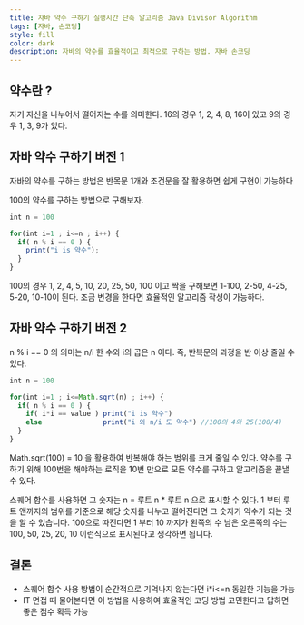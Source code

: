 ```yaml
---
title: 자바 약수 구하기 실행시간 단축 알고리즘 Java Divisor Algorithm
tags: [자바, 손코딩]
style: fill
color: dark
description: 자바의 약수를 효율적이고 최적으로 구하는 방법. 자바 손코딩 
---
```


## 약수란 ?
자기 자신을 나누어서 떨어지는 수를 의미한다. 16의 경우 1, 2, 4, 8, 16이 있고 9의 경우 1, 3, 9가 있다.

## 자바 약수 구하기 버전 1
자바의 약수를 구하는 방법은 반목문 1개와 조건문을 잘 활용하면 쉽게 구현이 가능하다

100의 약수를 구하는 방법으로 구해보자.
```javascript
int n = 100

for(int i=1 ; i<=n ; i++) {
  if( n % i == 0 ) {
    print("i is 약수");
  }
}
```
100의 경우 1, 2, 4, 5, 10, 20, 25, 50, 100 이고 짝을 구해보면 1-100, 2-50, 4-25, 5-20, 10-10이 된다. 조금 변경을 한다면 효율적인 알고리즘 작성이 가능하다.

## 자바 약수 구하기 버전 2
n % i == 0 의 의미는 n/i 한 수와 i의 곱은 n 이다. 즉, 반복문의 과정을 반 이상 줄일 수 있다.

```javascript
int n = 100

for(int i=1 ; i<=Math.sqrt(n) ; i++) {
  if( n % i == 0 ) {
    if( i*i == value ) print("i is 약수")
    else               print("i 와 n/i 도 약수") //100의 4와 25(100/4)
  }
}
```

Math.sqrt(100) = 10 을 활용하여 반복해야 하는 범위를 크게 줄일 수 있다. 약수를 구하기 위해 100번을 해야하는 로직을 10번 만으로 모든 약수를 구하고 알고리즘을 끝낼 수 있다. 

스퀘어 함수를 사용하면 그 숫자는 n = 루트 n * 루트 n 으로 표시할 수 있다. 1 부터 루트 앤까지의 범위를 기준으로 해당 숫자를 나누고 떨어진다면 그 숫자가 약수가 되는 것을 알 수 있습니다. 100으로 따진다면 1 부터 10 까지가 왼쪽의 수 남은 오른쪽의 수는 100, 50, 25, 20, 10 이런식으로 표시된다고 생각하면 됩니다.

## 결론
- 스퀘어 함수 사용 방법이 순간적으로 기억나지 않는다면 i*i<=n 동일한 기능을 가능
- IT 면접 때 물어본다면 이 방법을 사용하여 효율적인 코딩 방법 고민한다고 답하면 좋은 점수 획득 가능